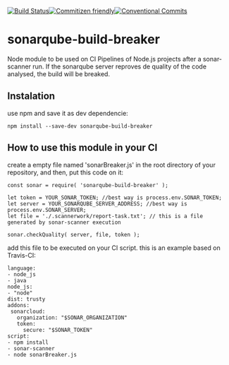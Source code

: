 [![Build Status](https://travis-ci.org/NaturesProphet/sonarqube-build-breaker.svg?branch=master)](https://travis-ci.org/NaturesProphet/sonarqube-build-breaker)[![Commitizen friendly](https://img.shields.io/badge/commitizen-friendly-brightgreen.svg)](http://commitizen.github.io/cz-cli/)[![Conventional Commits](https://img.shields.io/badge/Conventional%20Commits-1.0.0-yellow.svg)](https://conventionalcommits.org)


# sonarqube-build-breaker
Node module to be used on CI Pipelines of Node.js projects after a sonar-scanner run. If the sonarqube server reproves de quality of the code analysed, the build will be breaked.

## Instalation
use npm and save it as dev dependencie:
```
npm install --save-dev sonarqube-build-breaker
```

## How to use this module in your CI

create a empty file named 'sonarBreaker.js' in the root directory of your repository, and then, put this code on it:
```
const sonar = require( 'sonarqube-build-breaker' );

let token = YOUR_SONAR_TOKEN; //best way is process.env.SONAR_TOKEN;
let server = YOUR_SONARQUBE_SERVER_ADDRESS; //best way is process.env.SONAR_SERVER;
let file = './.scannerwork/report-task.txt'; // this is a file generated by sonar-scanner execution

sonar.checkQuality( server, file, token );
```

add this file to be executed on your CI script. this is an example based on Travis-CI:
```
language: 
- node_js
- java
node_js:
- "node"
dist: trusty
addons:
 sonarcloud:
   organization: "$SONAR_ORGANIZATION"
   token:
     secure: "$SONAR_TOKEN"
script:
- npm install
- sonar-scanner
- node sonarBreaker.js
```

